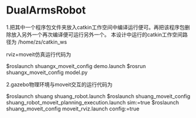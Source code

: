 # DualArmsRobot

1.把其中一个程序包文件夹放入catkin工作空间中编译运行便可。再把该程序包删除放入另外一个再次编译便可运行另外一个。
  本设计中运行的catkin工作空间路径为  /home/zs/catkin_ws

rviz+moveit仿真运行代码为

$roslaunch shuangx_moveit_config demo.launch
$rosrun shuangx_moveit_config model.py



2.gazebo物理环境与moveit交互的运行代码为

$roslaunch shuang shuang_robot.launch
$roslaunch shuang_moveit_config shuang_robot_moveit_planning_execution.launch sim:=true
$roslaunch shuang_moveit_config moveit_rviz.launch config:=true


